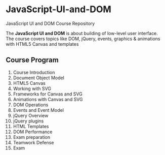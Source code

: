 # JavaScript-UI-and-DOM
JavaScript UI and DOM Course Repository

The **JavaScript UI and DOM** is about building of low-level user interface. The course covers topics like DOM, jQuery, events, graphics & animations with HTML5 Canvas and templates

##	Course Program
1.   Course Introduction
2.   Document Object Model
3.   HTML5 Canvas
4.   Working with SVG
5.   Frameworks for Canvas and SVG
5.   Animations with Canvas and SVG
6.   DOM Operations
7.   Events and Event Model
8.   jQuery Overview
9.   jQuery plugins
10.  HTML Templates
11.  DOM Performance
12.  Exam preparation
13.  Teamwork Defense
14.  Exam

<!--
## Preparing the local machine for Unit testing with Mocha and Chai 

* Install [JavaScript I/O](https://iojs.org/en/index.html "JavaScript I/O")
    * Try if it is working by typing in CMD/Terminal `$ iojs -v` (should produce result)
*	Open CMD/Terminal and run `$ npm install -g mocha`

## Preparing for the tests for each homework

*	Checkout the repository for the particular homework	
*	Open CMD/Terminal and navigate to the checked out repository with the homework
*	Run `npm install` in CMD/Terminal
	*	A folder `node_modules` should appear
*	You are ready to run the tests

## Running the tests

*	Navigate to the folder of the particular homework in CMD/Terminal
*	Requirements:
	*	JavaScript files must be called task-1.js, task-2.js etc..
	*	Each .js file must contain `module.exports=[name of the object/function]`
* 	Run `npm test`
	*	Test results should appear on the CMD/Terminal
 
## Upload in [BGCoder.com](http://bgcoder.com/)

*	Go to the specific homework
*	Select the task you will be sending
*	Wrap your result in:

		function solve() {
			return [your solution object/function];
		}
-->
